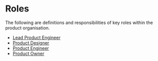 # Roles
The following are definitions and responsibilities of key roles within the
product organisation.

* [Lead Product Engineer](/lead-product-engineer.md)
* [Product Designer](/product-designer.md)
* [Product Engineer](/product-engineer.md)
* [Product Owner](/product-owner.md)
